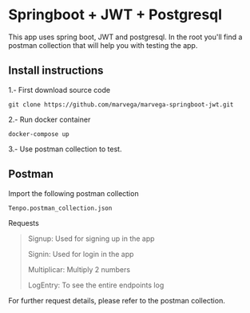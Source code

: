 # Springboot + JWT + Postgresql

This app uses spring boot, JWT and postgresql. In the root you'll find a postman collection that will help you with testing the app.

## Install instructions
1.- First download source code

```
git clone https://github.com/marvega/marvega-springboot-jwt.git
```

2.- Run docker container

```
docker-compose up
```

3.- Use postman collection to test.

## Postman
Import the following postman collection

```
Tenpo.postman_collection.json
```

Requests
> Signup: Used for signing up in the app
>
> Signin: Used for login in the app
>
> Multiplicar: Multiply 2 numbers
>
> LogEntry: To see the entire endpoints log

For further request details, please refer to the postman collection.